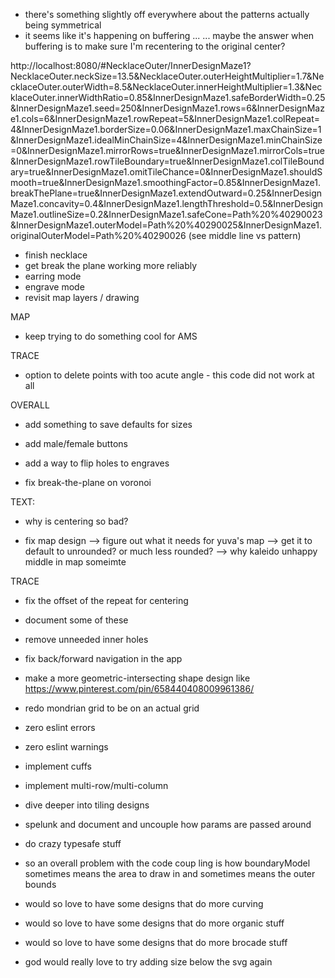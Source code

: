 - there's something slightly off everywhere about the patterns actually being symmetrical 
- it seems like it's happening on buffering ... ... maybe the answer when buffering is to make sure I'm recentering to the original center?

http://localhost:8080/#NecklaceOuter/InnerDesignMaze1?NecklaceOuter.neckSize=13.5&NecklaceOuter.outerHeightMultiplier=1.7&NecklaceOuter.outerWidth=8.5&NecklaceOuter.innerHeightMultiplier=1.3&NecklaceOuter.innerWidthRatio=0.85&InnerDesignMaze1.safeBorderWidth=0.25&InnerDesignMaze1.seed=250&InnerDesignMaze1.rows=6&InnerDesignMaze1.cols=6&InnerDesignMaze1.rowRepeat=5&InnerDesignMaze1.colRepeat=4&InnerDesignMaze1.borderSize=0.06&InnerDesignMaze1.maxChainSize=1&InnerDesignMaze1.idealMinChainSize=4&InnerDesignMaze1.minChainSize=0&InnerDesignMaze1.mirrorRows=true&InnerDesignMaze1.mirrorCols=true&InnerDesignMaze1.rowTileBoundary=true&InnerDesignMaze1.colTileBoundary=true&InnerDesignMaze1.omitTileChance=0&InnerDesignMaze1.shouldSmooth=true&InnerDesignMaze1.smoothingFactor=0.85&InnerDesignMaze1.breakThePlane=true&InnerDesignMaze1.extendOutward=0.25&InnerDesignMaze1.concavity=0.4&InnerDesignMaze1.lengthThreshold=0.5&InnerDesignMaze1.outlineSize=0.2&InnerDesignMaze1.safeCone=Path%20%40290023&InnerDesignMaze1.outerModel=Path%20%40290025&InnerDesignMaze1.originalOuterModel=Path%20%40290026
(see middle line vs pattern)

- finish necklace
- get break the plane working more reliably
- earring mode
- engrave mode
- revisit map layers / drawing

MAP
- keep trying to do something cool for AMS

TRACE
- option to delete points with too acute angle - this code did not work at all

OVERALL
- add something to save defaults for sizes
- add male/female buttons

- add a way to flip holes to engraves

- fix break-the-plane on voronoi

TEXT:
- why is centering so bad?

- fix map design
--> figure out what it needs for yuva's map
--> get it to default to unrounded? or much less rounded?
--> why kaleido unhappy middle in map someimte

TRACE
- fix the offset of the repeat for centering
- document some of these
- remove unneeded inner holes

- fix back/forward navigation in the app

- make a more geometric-intersecting shape design like https://www.pinterest.com/pin/658440408009961386/


- redo mondrian grid to be on an actual grid

- zero eslint errors
- zero eslint warnings

- implement cuffs
- implement multi-row/multi-column
- dive deeper into tiling designs

- spelunk and document and uncouple how params are passed around

- do crazy typesafe stuff

- so an overall problem with the code coup ling is how boundaryModel sometimes means the area to draw in and sometimes means the outer bounds

- would so love to have some designs that do more curving
- would so love to have some designs that do more organic stuff
- would so love to have some designs that do more brocade stuff


- god would really love to try adding size below the svg again